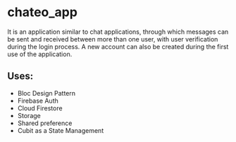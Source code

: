 # chateo_app

It is an application similar to chat applications, through which messages can be sent and received
between more than one user, with user verification during the login process. A new account can also be
created during the first use of the application.

## Uses:

* Bloc Design Pattern
* Firebase Auth 
* Cloud Firestore 
* Storage 
* Shared preference 
* Cubit as aState Management